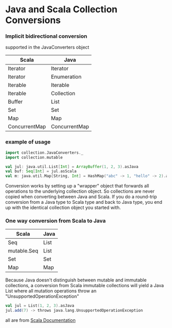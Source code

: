 # Java and Scala Collection Conversions

### Implicit bidirectional conversion

supported in the JavaConverters object

Scala | Java
------|------
Iterator|Iterator
Iterator|Enumeration
Iterable|Iterable
Iterable|Collection
Buffer|List
Set|Set
Map|Map
ConcurrentMap|ConcurrentMap

### example of usage

```scala
import collection.JavaConverters._
import collection.mutable

val jul: java.util.List[Int] = ArrayBuffer(1, 2, 3).asJava
val buf: Seq[Int] = jul.asScala
val m: java.util.Map[String, Int] = HashMap("abc" -> 1, "hello" -> 2).asJava
```

Conversion works by setting up a "wrapper" object that forwards all operations to the underlying collection object. So collections are never copied when converting between Java and Scala. If you do a round-trip conversion from a Java type to Scala type and back to Java type, you end up with the identical collection object you started with.

### One way conversion from Scala to Java

Scala | Java
------|------
Seq|List
mutable.Seq|List
Set|Set
Map|Map

Because Java doesn't distinguish between mutable and immutable collections, a conversion from Scala immutable collections will yield a Java List where all mutation operations throw an "UnsupportedOperationException"

```scala
val jul = List(1, 2, 3).asJava
jul.add(7) -> throws java.lang.UnsupportedOperationException
```

all are from [Scala Documentation](http://docs.scala-lang.org/overviews/collections/conversions-between-java-and-scala-collections.html)
